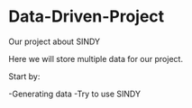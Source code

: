 # Data-Driven-Project
Our project about SINDY


Here we will store multiple data for our project.

Start by:

  -Generating data
  -Try to use SINDY
